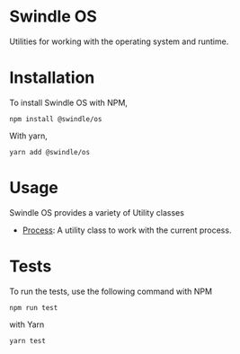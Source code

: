 # Swindle OS
Utilities for working with the operating system and runtime.

# Installation
To install Swindle OS with NPM,
```
npm install @swindle/os
```
With yarn,
```
yarn add @swindle/os
```
# Usage
Swindle OS provides a variety of Utility classes
- [Process](src/process/README.md): A utility class to work with the current process.

# Tests
To run the tests, use the following command with NPM
```
npm run test
```
with Yarn
```
yarn test
```